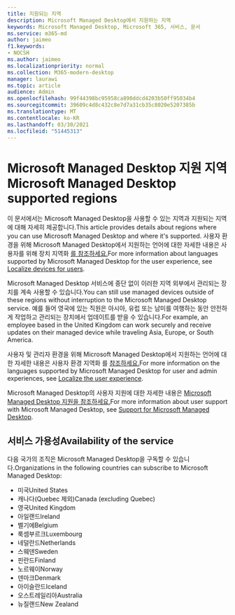 ```yaml
---
title: 지원되는 지역
description: Microsoft Managed Desktop에서 지원하는 지역
keywords: Microsoft Managed Desktop, Microsoft 365, 서비스, 문서
ms.service: m365-md
author: jaimeo
f1.keywords:
- NOCSH
ms.author: jaimeo
ms.localizationpriority: normal
ms.collection: M365-modern-desktop
manager: laurawi
ms.topic: article
audience: Admin
ms.openlocfilehash: 99f44398bc95958ca890ddcd4203b50ff95034b4
ms.sourcegitcommit: 39609c4d8c432c8e7d7a31cb35c8020e5207385b
ms.translationtype: MT
ms.contentlocale: ko-KR
ms.lasthandoff: 03/30/2021
ms.locfileid: "51445313"
---
```

# <a name="microsoft-managed-desktop-supported-regions"></a><span data-ttu-id="db5e4-104">Microsoft Managed Desktop 지원 지역</span><span class="sxs-lookup"><span data-stu-id="db5e4-104">Microsoft Managed Desktop supported regions</span></span>

<span data-ttu-id="db5e4-105">이 문서에서는 Microsoft Managed Desktop을 사용할 수 있는 지역과 지원되는 지역에 대해 자세히 제공합니다.</span><span class="sxs-lookup"><span data-stu-id="db5e4-105">This article provides details about regions where you can use Microsoft Managed Desktop and where it's supported.</span></span> <span data-ttu-id="db5e4-106">사용자 환경을 위해 Microsoft Managed Desktop에서 지원하는 언어에 대한 자세한 내용은 사용자를 위해 장치 지역화 [를 참조하세요.](../get-started/localization.md)</span><span class="sxs-lookup"><span data-stu-id="db5e4-106">For more information about languages supported by Microsoft Managed Desktop for the user experience, see [Localize devices for users](../get-started/localization.md).</span></span>

<span data-ttu-id="db5e4-107">Microsoft Managed Desktop 서비스에 중단 없이 이러한 지역 외부에서 관리되는 장치를 계속 사용할 수 있습니다.</span><span class="sxs-lookup"><span data-stu-id="db5e4-107">You can still use managed devices outside of these regions without interruption to the Microsoft Managed Desktop service.</span></span> <span data-ttu-id="db5e4-108">예를 들어 영국에 있는 직원은 아시아, 유럽 또는 남미를 여행하는 동안 안전하게 작업하고 관리되는 장치에서 업데이트를 받을 수 있습니다.</span><span class="sxs-lookup"><span data-stu-id="db5e4-108">For example, an employee based in the United Kingdom can work securely and receive updates on their managed device while traveling Asia, Europe, or South America.</span></span>

<span data-ttu-id="db5e4-109">사용자 및 관리자 환경을 위해 Microsoft Managed Desktop에서 지원하는 언어에 대한 자세한 내용은 사용자 환경 지역화 를 [참조하세요.](../get-started/localization.md)</span><span class="sxs-lookup"><span data-stu-id="db5e4-109">For more information on the languages supported by Microsoft Managed Desktop for user and admin experiences, see [Localize the user experience](../get-started/localization.md).</span></span>

<span data-ttu-id="db5e4-110">Microsoft Managed Desktop의 사용자 지원에 대한 자세한 내용은 [Microsoft Managed Desktop 지원을 참조하세요.](support.md)</span><span class="sxs-lookup"><span data-stu-id="db5e4-110">For more information about user support with Microsoft Managed Desktop, see [Support for Microsoft Managed Desktop](support.md).</span></span>

## <a name="availability-of-the-service"></a><span data-ttu-id="db5e4-111">서비스 가용성</span><span class="sxs-lookup"><span data-stu-id="db5e4-111">Availability of the service</span></span>

<span data-ttu-id="db5e4-112">다음 국가의 조직은 Microsoft Managed Desktop을 구독할 수 있습니다.</span><span class="sxs-lookup"><span data-stu-id="db5e4-112">Organizations in the following countries can subscribe to Microsoft Managed Desktop:</span></span>

- <span data-ttu-id="db5e4-113">미국</span><span class="sxs-lookup"><span data-stu-id="db5e4-113">United States</span></span>
- <span data-ttu-id="db5e4-114">캐나다(Quebec 제외)</span><span class="sxs-lookup"><span data-stu-id="db5e4-114">Canada (excluding Quebec)</span></span>
- <span data-ttu-id="db5e4-115">영국</span><span class="sxs-lookup"><span data-stu-id="db5e4-115">United Kingdom</span></span>
- <span data-ttu-id="db5e4-116">아일랜드</span><span class="sxs-lookup"><span data-stu-id="db5e4-116">Ireland</span></span>
- <span data-ttu-id="db5e4-117">벨기에</span><span class="sxs-lookup"><span data-stu-id="db5e4-117">Belgium</span></span>
- <span data-ttu-id="db5e4-118">룩셈부르크</span><span class="sxs-lookup"><span data-stu-id="db5e4-118">Luxembourg</span></span>
- <span data-ttu-id="db5e4-119">네덜란드</span><span class="sxs-lookup"><span data-stu-id="db5e4-119">Netherlands</span></span>
- <span data-ttu-id="db5e4-120">스웨덴</span><span class="sxs-lookup"><span data-stu-id="db5e4-120">Sweden</span></span>
- <span data-ttu-id="db5e4-121">핀란드</span><span class="sxs-lookup"><span data-stu-id="db5e4-121">Finland</span></span>
- <span data-ttu-id="db5e4-122">노르웨이</span><span class="sxs-lookup"><span data-stu-id="db5e4-122">Norway</span></span>
- <span data-ttu-id="db5e4-123">덴마크</span><span class="sxs-lookup"><span data-stu-id="db5e4-123">Denmark</span></span>
- <span data-ttu-id="db5e4-124">아이슬란드</span><span class="sxs-lookup"><span data-stu-id="db5e4-124">Iceland</span></span>
- <span data-ttu-id="db5e4-125">오스트레일리아</span><span class="sxs-lookup"><span data-stu-id="db5e4-125">Australia</span></span>
- <span data-ttu-id="db5e4-126">뉴질랜드</span><span class="sxs-lookup"><span data-stu-id="db5e4-126">New Zealand</span></span>


